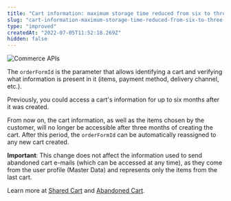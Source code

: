 ```yaml
---
title: "Cart information: maximum storage time reduced from six to three months"
slug: "cart-information-maximum-storage-time-reduced-from-six-to-three-months"
type: "improved"
createdAt: "2022-07-05T11:52:18.269Z"
hidden: false
---
```


![Commerce APIs](https://img.shields.io/badge/-Commerce%20APIs-brightgreen)

The `orderFormId` is the parameter that allows identifying a cart and verifying what information is present in it (items, payment method, delivery channel, etc.).

Previously, you could access a cart's information for up to six months after it was created.

From now on, the cart information, as well as the items chosen by the customer, will no longer be accessible after three months of creating the cart. After this period, the `orderFormId` can be automatically reassigned to any new cart created.

**Important**: This change does not affect the information used to send abandoned cart e-mails (which can be accessed at any time), as they come from the user profile (Master Data) and represents only the items from the last cart.

Learn more at [Shared Cart](https://help.vtex.com/en/tutorial/o-que-e-o-carrinho-compartilhado--3oKJZfoAoUm8g0ukCIGsUu#) and [Abandoned Cart](https://help.vtex.com/en/tutorial/acesse-o-carrinho-abandonado-dos-clientes--4bbXy1TlzJaiCr41xKDN4e#).
